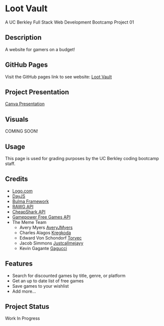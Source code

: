 # Loot Vault
A UC Berkley Full Stack Web Development Bootcamp Project 01

## Description

A website for gamers on a budget!

## GitHub Pages

Visit the GitHub pages link to see website: [Loot Vault](https://torvec.github.io/Challenge_6_Weather_Dashboard/)

## Project Presentation
[Canva Presentation](https://www.canva.com/design/DAFlwqLIxJg/6hN9FE7gGSvmlq77uXiANg/view)

## Visuals

COMING SOON!

## Usage

This page is used for grading purposes by the UC Berkley coding bootcamp staff.

## Credits

- [Logo.com](https://logo.com/)
- [DayJS](https://day.js.org/)
- [Bulma Framework](https://bulma.io/)
- [RAWG API](https://rawg.io/apidocs)
- [CheapShark API](https://apidocs.cheapshark.com/)
- [Gamepower Free Games API](https://www.gamepower.com/free-games-api)
- The Meme Team
    - Avery Myers [AveryJMyers](https://github.com/AveryJMyers)
    - Charles Alagos [Kregkoda](https://github.com/Kregkoda)
    - Edward Von Schondorf [Torvec](https://github.com/Torvec)
    - Jacob Simmons [Justcallmejayy](https://github.com/Justcallmejayy)
    - Kevin Gagante [Gagucci](https://github.com/Gagucci)

## Features

- Search for discounted games by title, genre, or platform
- Get an up to date list of free games
- Save games to your wishlist
- Add more...

## Project Status

Work In Progress